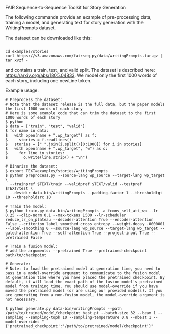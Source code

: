 FAIR Sequence-to-Sequence Toolkit for Story Generation

The following commands provide an example of pre-processing data, training a model, and generating text for story generation with the WritingPrompts dataset.

The dataset can be downloaded like this:

```

cd examples/stories
curl https://s3.amazonaws.com/fairseq-py/data/writingPrompts.tar.gz | tar xvzf -
```

and contains a train, test, and valid split. The dataset is described here: https://arxiv.org/abs/1805.04833. We model only the first 1000 words of each story, including one newLine token.


Example usage:
```
# Preprocess the dataset:
# Note that the dataset release is the full data, but the paper models the first 1000 words of each story
# Here is some example code that can trim the dataset to the first 1000 words of each story
$ python
$ data = ["train", "test", "valid"]
$ for name in data:
$   with open(name + ".wp_target") as f:
$     stories = f.readlines()
$   stories = [" ".join(i.split()[0:1000]) for i in stories]
$   with open(name + ".wp_target", "w") as o:
$     for line in stories:
$       o.write(line.strip() + "\n")

# Binarize the dataset:
$ export TEXT=examples/stories/writingPrompts
$ python preprocess.py --source-lang wp_source --target-lang wp_target \
  --trainpref $TEXT/train --validpref $TEXT/valid --testpref $TEXT/test \
  --destdir data-bin/writingPrompts --padding-factor 1 --thresholdtgt 10 --thresholdsrc 10

# Train the model:
$ python train.py data-bin/writingPrompts -a fconv_self_att_wp --lr 0.25 --clip-norm 0.1 --max-tokens 1500 --lr-scheduler reduce_lr_on_plateau --decoder-attention True --encoder-attention False --criterion label_smoothed_cross_entropy --weight-decay .0000001 --label-smoothing 0 --source-lang wp_source --target-lang wp_target --gated-attention True --self-attention True --project-input True --pretrained False

# Train a fusion model:
# add the arguments: --pretrained True --pretrained-checkpoint path/to/checkpoint

# Generate:
# Note: to load the pretrained model at generation time, you need to pass in a model-override argument to communicate to the fusion model at generation time where you have placed the pretrained checkpoint. By default, it will load the exact path of the fusion model's pretrained model from training time. You should use model-override if you have moved the pretrained model (or are using our provided models). If you are generating from a non-fusion model, the model-override argument is not necessary.

$ python generate.py data-bin/writingPrompts --path /path/to/trained/model/checkpoint_best.pt --batch-size 32 --beam 1 --sampling --sampling-topk 10 --sampling-temperature 0.8 --nbest 1 --model-overrides "{'pretrained_checkpoint':'/path/to/pretrained/model/checkpoint'}"
```
